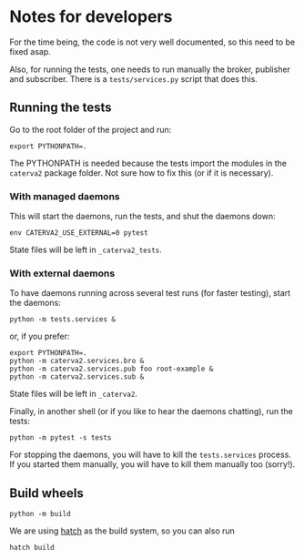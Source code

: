 # Notes for developers

For the time being, the code is not very well documented, so this need to be fixed asap.

Also, for running the tests, one needs to run manually the broker, publisher and subscriber.
There is a `tests/services.py` script that does this.

## Running the tests

Go to the root folder of the project and run:

```shell
export PYTHONPATH=.
```

The PYTHONPATH is needed because the tests import the modules in the `caterva2` package folder.
Not sure how to fix this (or if it is necessary).

### With managed daemons

This will start the daemons, run the tests, and shut the daemons down:

```shell
env CATERVA2_USE_EXTERNAL=0 pytest
```

State files will be left in `_caterva2_tests`.

### With external daemons

To have daemons running across several test runs (for faster testing), start the daemons:

```shell
python -m tests.services &
```

or, if you prefer:

```shell
export PYTHONPATH=.
python -m caterva2.services.bro &
python -m caterva2.services.pub foo root-example &
python -m caterva2.services.sub &
```

State files will be left in `_caterva2`.

Finally, in another shell (or if you like to hear the daemons chatting), run the tests:

```shell
python -m pytest -s tests
```

For stopping the daemons, you will have to kill the `tests.services` process.
If you started them manually, you will have to kill them manually too (sorry!).

## Build wheels

```
python -m build
```

We are using [hatch](https://hatch.pypa.io) as the build system, so you can also run

```shell
hatch build
```
